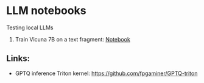 # LLM notebooks
Testing local LLMs 

1. Train Vicuna 7B on a text fragment: [Notebook](https://github.com/danielsobrado/llm_notebooks/blob/main/Notebooks/Train%20Vicuna%207b.ipynb)

## Links:
* GPTQ inference Triton kernel: https://github.com/fpgaminer/GPTQ-triton
